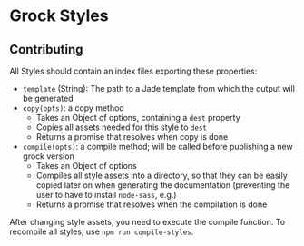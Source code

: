 # Grock Styles

## Contributing

All Styles should contain an index files exporting these properties:

- `template` (String): The path to a Jade template from which the output will be generated
- `copy(opts)`: a copy method
  - Takes an Object of options, containing a `dest` property
  - Copies all assets needed for this style to `dest`
  - Returns a promise that resolves when copy is done
- `compile(opts)`: a compile method; will be called before publishing a new grock version
  - Takes an Object of options
  - Compiles all style assets into a directory, so that they can be easily copied later on when generating the documentation (preventing the user to have to install `node-sass`, e.g.)
  - Returns a promise that resolves when the compilation is done

After changing style assets, you need to execute the compile function. To recompile all styles, use `npm run compile-styles`.
